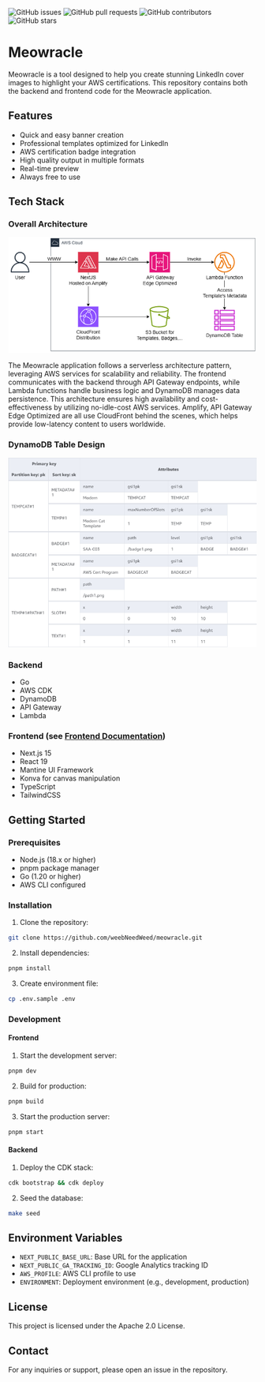 ![GitHub issues](https://img.shields.io/github/issues/weebNeedWeed/meowracle)
![GitHub pull requests](https://img.shields.io/github/issues-pr/weebNeedWeed/meowracle)
![GitHub contributors](https://img.shields.io/github/contributors/weebNeedWeed/meowracle)
![GitHub stars](https://img.shields.io/github/stars/weebNeedWeed/meowracle)

# Meowracle

Meowracle is a tool designed to help you create stunning LinkedIn cover images to highlight your AWS certifications. This repository contains both the backend and frontend code for the Meowracle application.

## Features

- Quick and easy banner creation
- Professional templates optimized for LinkedIn
- AWS certification badge integration
- High quality output in multiple formats
- Real-time preview
- Always free to use

## Tech Stack

### Overall Architecture

![Architecture](assets/architecture.png)

The Meowracle application follows a serverless architecture pattern, leveraging AWS services for scalability and reliability. The frontend communicates with the backend through API Gateway endpoints, while Lambda functions handle business logic and DynamoDB manages data persistence. This architecture ensures high availability and cost-effectiveness by utilizing no-idle-cost AWS services. Amplify, API Gateway Edge Optimized are all use CloudFront behind the scenes, which helps provide low-latency content to users worldwide.

### DynamoDB Table Design

![Table Design](assets/table-design.png)

### Backend

- Go
- AWS CDK
- DynamoDB
- API Gateway
- Lambda

### Frontend (see [Frontend Documentation](web/meowracle-gui))

- Next.js 15
- React 19
- Mantine UI Framework
- Konva for canvas manipulation
- TypeScript
- TailwindCSS

## Getting Started

### Prerequisites

- Node.js (18.x or higher)
- pnpm package manager
- Go (1.20 or higher)
- AWS CLI configured

### Installation

1. Clone the repository:
  ```bash
  git clone https://github.com/weebNeedWeed/meowracle.git
  ```

2. Install dependencies:
  ```bash
  pnpm install
  ```

3. Create environment file:
  ```bash
  cp .env.sample .env
  ```

### Development

#### Frontend

1. Start the development server:
  ```bash
  pnpm dev
  ```

2. Build for production:
  ```bash
  pnpm build
  ```

3. Start the production server:
  ```bash
  pnpm start
  ```

#### Backend

1. Deploy the CDK stack:
  ```bash
  cdk bootstrap && cdk deploy
  ```

2. Seed the database:
  ```bash
  make seed
  ```

## Environment Variables

- `NEXT_PUBLIC_BASE_URL`: Base URL for the application
- `NEXT_PUBLIC_GA_TRACKING_ID`: Google Analytics tracking ID
- `AWS_PROFILE`: AWS CLI profile to use
- `ENVIRONMENT`: Deployment environment (e.g., development, production)

## License

This project is licensed under the Apache 2.0 License.

## Contact

For any inquiries or support, please open an issue in the repository.
